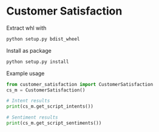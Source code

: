 # Customer Satisfaction

Extract whl with

```bash
python setup.py bdist_wheel
```

Install as package

```bash
python setup.py install
```

Example usage

```python
from customer_satisfaction import CustomerSatisfaction
cs_m = CustomerSatisfaction()

# Intent results
print(cs_m.get_script_intents())

# Sentiment results
print(cs_m.get_script_sentiments())
```

